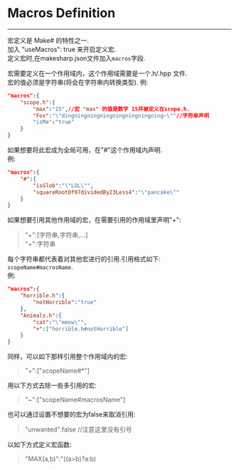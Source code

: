 # Macros Definition
--------
宏定义是 Make# 的特性之一.  
加入 "useMacros": true 来开启定义宏.  
定义宏时,在makesharp.json文件加入`macros`字段.  

宏需要定义在一个作用域内，这个作用域需要是一个.h/.hpp 文件.  
宏的值必须是字符串(将会在字符串内转换类型).
例:  
```json
"macros":{
	"scope.h":{
		"max":"15",//宏 "max" 的值是数字 15并被定义在scope.h.
		"Fox":"\"dingningningningningningningning~\""//字符串声明
		"isMe":"true"
	}
}
```
如果想要将此宏成为全局可用，在"#"这个作用域内声明.  
例:  
```json
"macros":{
	"#":{
		"isGlob":"\"LOL\"",
		"squareRootOf97dividedBy23Less4":"\"pancake\""
	}
}
```
如果想要引用其他作用域的宏，在需要引用的作用域里声明"+":  
> "+":[字符串,字符串,...]  
> "+":字符串  
  
每个字符串都代表着对其他宏进行的引用.引用格式如下:  
`scopeName#macrosName`.  
例:
```json
"macros":{
	"horrible.h":{
		"notHorrible":"true"
	},
	"Animals.h":{
		"cat":"\"meow\"",
		"+":["horrible.h#notHorrible"]
	}
}
```
同样，可以如下那样引用整个作用域内的宏:  
> "+":["scopeName#\*"]  
  
用以下方式去除一些多引用的宏:  
> "~":["scopeName#macrosName"]  
  
也可以通过设置不想要的宏为false来取消引用:  
> "unwanted":false //注意这里没有引号  
  
以如下方式定义宏函数:  
> "MAX(a,b)":"((a\>b)?a:b)  

